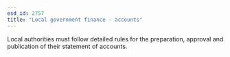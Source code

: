 ```yaml
---
esd_id: 2757
title: "Local government finance - accounts"
---
```


Local authorities must follow detailed rules for the preparation, approval and publication of their statement of accounts.

